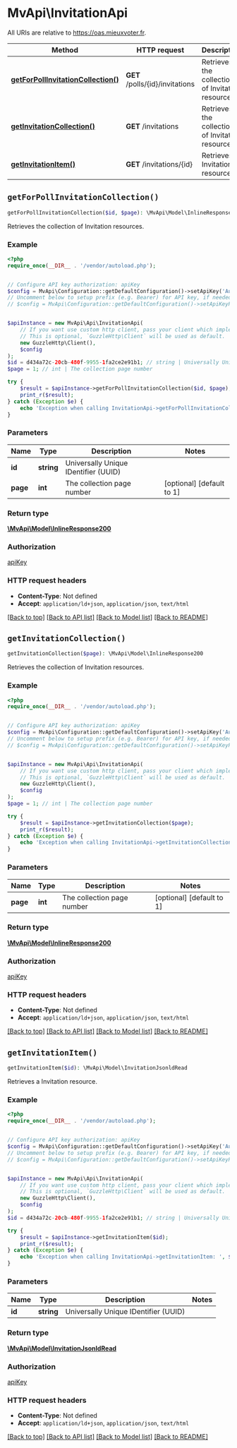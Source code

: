 # MvApi\InvitationApi

All URIs are relative to https://oas.mieuxvoter.fr.

Method | HTTP request | Description
------------- | ------------- | -------------
[**getForPollInvitationCollection()**](InvitationApi.md#getForPollInvitationCollection) | **GET** /polls/{id}/invitations | Retrieves the collection of Invitation resources.
[**getInvitationCollection()**](InvitationApi.md#getInvitationCollection) | **GET** /invitations | Retrieves the collection of Invitation resources.
[**getInvitationItem()**](InvitationApi.md#getInvitationItem) | **GET** /invitations/{id} | Retrieves a Invitation resource.


## `getForPollInvitationCollection()`

```php
getForPollInvitationCollection($id, $page): \MvApi\Model\InlineResponse200
```

Retrieves the collection of Invitation resources.

### Example

```php
<?php
require_once(__DIR__ . '/vendor/autoload.php');


// Configure API key authorization: apiKey
$config = MvApi\Configuration::getDefaultConfiguration()->setApiKey('Authorization', 'YOUR_API_KEY');
// Uncomment below to setup prefix (e.g. Bearer) for API key, if needed
// $config = MvApi\Configuration::getDefaultConfiguration()->setApiKeyPrefix('Authorization', 'Bearer');


$apiInstance = new MvApi\Api\InvitationApi(
    // If you want use custom http client, pass your client which implements `GuzzleHttp\ClientInterface`.
    // This is optional, `GuzzleHttp\Client` will be used as default.
    new GuzzleHttp\Client(),
    $config
);
$id = d434a72c-20cb-480f-9955-1fa2ce2e91b1; // string | Universally Unique IDentifier (UUID)
$page = 1; // int | The collection page number

try {
    $result = $apiInstance->getForPollInvitationCollection($id, $page);
    print_r($result);
} catch (Exception $e) {
    echo 'Exception when calling InvitationApi->getForPollInvitationCollection: ', $e->getMessage(), PHP_EOL;
}
```

### Parameters

Name | Type | Description  | Notes
------------- | ------------- | ------------- | -------------
 **id** | **string**| Universally Unique IDentifier (UUID) |
 **page** | **int**| The collection page number | [optional] [default to 1]

### Return type

[**\MvApi\Model\InlineResponse200**](../Model/InlineResponse200.md)

### Authorization

[apiKey](../../README.md#apiKey)

### HTTP request headers

- **Content-Type**: Not defined
- **Accept**: `application/ld+json`, `application/json`, `text/html`

[[Back to top]](#) [[Back to API list]](../../README.md#endpoints)
[[Back to Model list]](../../README.md#models)
[[Back to README]](../../README.md)

## `getInvitationCollection()`

```php
getInvitationCollection($page): \MvApi\Model\InlineResponse200
```

Retrieves the collection of Invitation resources.

### Example

```php
<?php
require_once(__DIR__ . '/vendor/autoload.php');


// Configure API key authorization: apiKey
$config = MvApi\Configuration::getDefaultConfiguration()->setApiKey('Authorization', 'YOUR_API_KEY');
// Uncomment below to setup prefix (e.g. Bearer) for API key, if needed
// $config = MvApi\Configuration::getDefaultConfiguration()->setApiKeyPrefix('Authorization', 'Bearer');


$apiInstance = new MvApi\Api\InvitationApi(
    // If you want use custom http client, pass your client which implements `GuzzleHttp\ClientInterface`.
    // This is optional, `GuzzleHttp\Client` will be used as default.
    new GuzzleHttp\Client(),
    $config
);
$page = 1; // int | The collection page number

try {
    $result = $apiInstance->getInvitationCollection($page);
    print_r($result);
} catch (Exception $e) {
    echo 'Exception when calling InvitationApi->getInvitationCollection: ', $e->getMessage(), PHP_EOL;
}
```

### Parameters

Name | Type | Description  | Notes
------------- | ------------- | ------------- | -------------
 **page** | **int**| The collection page number | [optional] [default to 1]

### Return type

[**\MvApi\Model\InlineResponse200**](../Model/InlineResponse200.md)

### Authorization

[apiKey](../../README.md#apiKey)

### HTTP request headers

- **Content-Type**: Not defined
- **Accept**: `application/ld+json`, `application/json`, `text/html`

[[Back to top]](#) [[Back to API list]](../../README.md#endpoints)
[[Back to Model list]](../../README.md#models)
[[Back to README]](../../README.md)

## `getInvitationItem()`

```php
getInvitationItem($id): \MvApi\Model\InvitationJsonldRead
```

Retrieves a Invitation resource.

### Example

```php
<?php
require_once(__DIR__ . '/vendor/autoload.php');


// Configure API key authorization: apiKey
$config = MvApi\Configuration::getDefaultConfiguration()->setApiKey('Authorization', 'YOUR_API_KEY');
// Uncomment below to setup prefix (e.g. Bearer) for API key, if needed
// $config = MvApi\Configuration::getDefaultConfiguration()->setApiKeyPrefix('Authorization', 'Bearer');


$apiInstance = new MvApi\Api\InvitationApi(
    // If you want use custom http client, pass your client which implements `GuzzleHttp\ClientInterface`.
    // This is optional, `GuzzleHttp\Client` will be used as default.
    new GuzzleHttp\Client(),
    $config
);
$id = d434a72c-20cb-480f-9955-1fa2ce2e91b1; // string | Universally Unique IDentifier (UUID)

try {
    $result = $apiInstance->getInvitationItem($id);
    print_r($result);
} catch (Exception $e) {
    echo 'Exception when calling InvitationApi->getInvitationItem: ', $e->getMessage(), PHP_EOL;
}
```

### Parameters

Name | Type | Description  | Notes
------------- | ------------- | ------------- | -------------
 **id** | **string**| Universally Unique IDentifier (UUID) |

### Return type

[**\MvApi\Model\InvitationJsonldRead**](../Model/InvitationJsonldRead.md)

### Authorization

[apiKey](../../README.md#apiKey)

### HTTP request headers

- **Content-Type**: Not defined
- **Accept**: `application/ld+json`, `application/json`, `text/html`

[[Back to top]](#) [[Back to API list]](../../README.md#endpoints)
[[Back to Model list]](../../README.md#models)
[[Back to README]](../../README.md)
